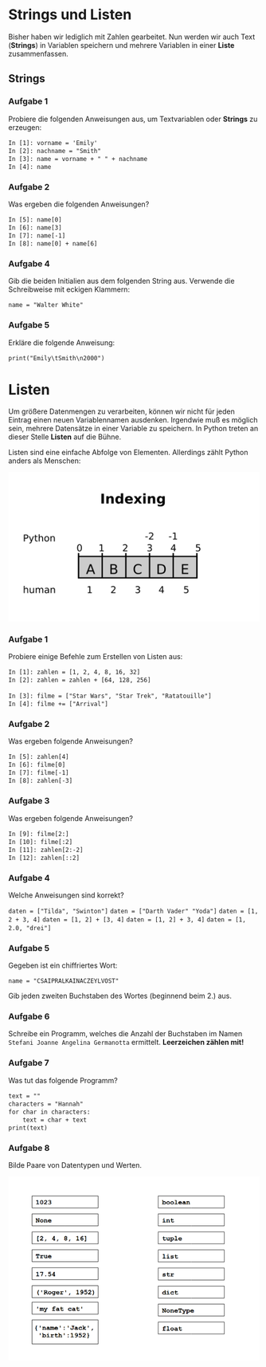 
# Strings und Listen

Bisher haben wir lediglich mit Zahlen gearbeitet. Nun werden wir auch Text (**Strings**) in Variablen speichern und mehrere Variablen in einer **Liste** zusammenfassen.

## Strings

### Aufgabe 1

Probiere die folgenden Anweisungen aus, um Textvariablen oder **Strings** zu erzeugen:

    In [1]: vorname = 'Emily'
    In [2]: nachname = "Smith"
    In [3]: name = vorname + " " + nachname
    In [4]: name

### Aufgabe 2

Was ergeben die folgenden Anweisungen?

    In [5]: name[0]
    In [6]: name[3]
    In [7]: name[-1]
    In [8]: name[0] + name[6]

### Aufgabe 4

Gib die beiden Initialien aus dem folgenden String aus. Verwende die Schreibweise mit eckigen Klammern:

    name = "Walter White"


### Aufgabe 5

Erkläre die folgende Anweisung:

    print("Emily\tSmith\n2000")


# Listen

Um größere Datenmengen zu verarbeiten, können wir nicht für jeden Eintrag einen neuen Variablennamen ausdenken. Irgendwie muß es möglich sein, mehrere Datensätze in einer Variable zu speichern. In Python treten an dieser Stelle **Listen** auf die Bühne.

Listen sind eine einfache Abfolge von Elementen. Allerdings zählt Python anders als Menschen:

![Indizierung](../bilder/indexing.png)

### Aufgabe 1

Probiere einige Befehle zum Erstellen von Listen aus:

    In [1]: zahlen = [1, 2, 4, 8, 16, 32]
    In [2]: zahlen = zahlen + [64, 128, 256]

    In [3]: filme = ["Star Wars", "Star Trek", "Ratatouille"]
    In [4]: filme += ["Arrival"]

### Aufgabe 2

Was ergeben folgende Anweisungen?

    In [5]: zahlen[4]
    In [6]: filme[0]
    In [7]: filme[-1]
    In [8]: zahlen[-3]

### Aufgabe 3

Was ergeben folgende Anweisungen?

    In [9]: filme[2:]
    In [10]: filme[:2]
    In [11]: zahlen[2:-2]
    In [12]: zahlen[::2]

### Aufgabe 4

<quiz name="">
    <question multiple>
<p>Welche Anweisungen sind korrekt?</p>
    <answer correct><code>daten = ["Tilda", "Swinton"]</code></answer>
    <answer><code>daten = ["Darth Vader" "Yoda"]</code></answer>
    <answer correct><code>daten = [1, 2 + 3, 4]</code></answer>
    <answer correct><code>daten = [1, 2] + [3, 4]</code></answer>
    <answer><code>daten = [1, 2] + 3, 4]</code></answer>
    <answer correct><code>daten = [1, 2.0, "drei"]</code></answer>
    <explanation></explanation>
    </question>
</quiz>

### Aufgabe 5

Gegeben ist ein chiffriertes Wort:

    name = "CSAIPRALKAINACZEYLVOST"

Gib jeden zweiten Buchstaben des Wortes (beginnend beim 2.) aus.

### Aufgabe 6

Schreibe ein Programm, welches die Anzahl der Buchstaben im Namen `Stefani Joanne Angelina Germanotta` ermittelt. **Leerzeichen zählen mit!**

### Aufgabe 7

Was tut das folgende Programm?

    text = ""
    characters = "Hannah"
    for char in characters:
        text = char + text
    print(text)

### Aufgabe 8

Bilde Paare von Datentypen und Werten.

![datatype exercise](../exercises/datatypes.png)

